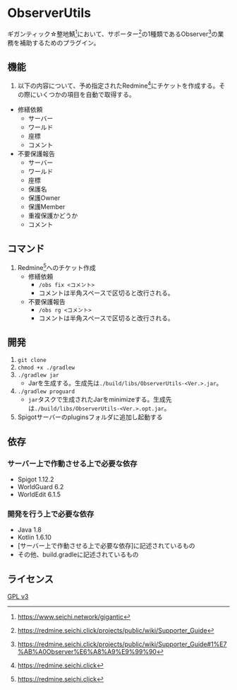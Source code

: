 # ObserverUtils

ギガンティック☆整地鯖[^1]において、サポーター[^2]の1種類であるObserver[^3]の業務を補助するためのプラグイン。

## 機能

1. 以下の内容について、予め指定されたRedmine[^4]にチケットを作成する。その際にいくつかの項目を自動で取得する。
  * 修繕依頼
    * サーバー
    * ワールド
    * 座標
    * コメント
  * 不要保護報告
    * サーバー
    * ワールド
    * 座標
    * 保護名
    * 保護Owner
    * 保護Member
    * 重複保護かどうか
    * コメント

## コマンド

1. Redmine[^4]へのチケット作成
   * 修繕依頼
     * `/obs fix <コメント>`
     * コメントは半角スペースで区切ると改行される。
   * 不要保護報告
     * `/obs rg <コメント>`
     * コメントは半角スペースで区切ると改行される。

## 開発

1. `git clone`
2. `chmod +x ./gradlew`
3. `./gradlew jar`
    * Jarを生成する。生成先は`./build/libs/ObserverUtils-<Ver.>.jar`。
4. `./gradlew proguard`
    * `jar`タスクで生成されたJarをminimizeする。生成先は`./build/libs/ObserverUtils-<Ver.>.opt.jar`。
5. Spigotサーバーのpluginsフォルダに追加し起動する

## 依存

### サーバー上で作動させる上で必要な依存

* Spigot 1.12.2
* WorldGuard 6.2
* WorldEdit 6.1.5

### 開発を行う上で必要な依存

* Java 1.8
* Kotlin 1.6.10
* [サーバー上で作動させる上で必要な依存]に記述されているもの
* その他、build.gradleに記述されているもの

## ライセンス

[GPL v3](./LICENSE)

[^1]: https://www.seichi.network/gigantic
[^2]: https://redmine.seichi.click/projects/public/wiki/Supporter_Guide
[^3]: https://redmine.seichi.click/projects/public/wiki/Supporter_Guide#1%E7%AB%A0Observer%E6%A8%A9%E9%99%90
[^4]: https://redmine.seichi.click
